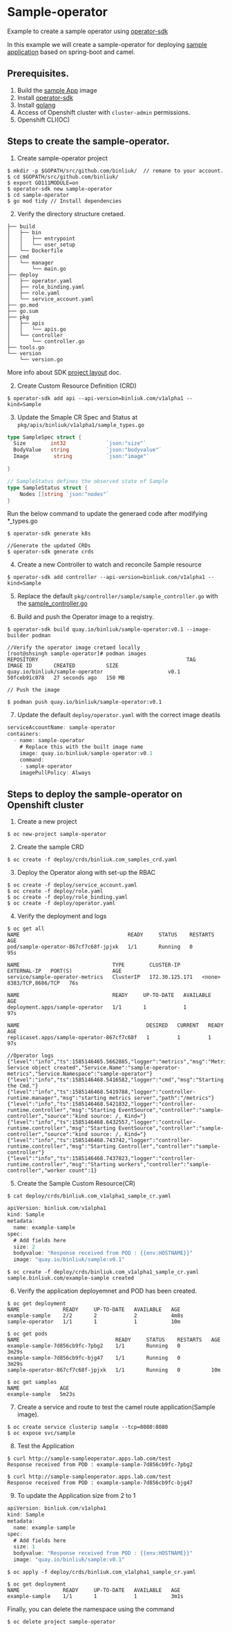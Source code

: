 # Sample-operator
Example to create a sample operator using [operator-sdk](https://github.com/operator-framework/operator-sdk)

In this example we will create a sample-operator for deploying [sample application](https://github.com/binliuk/Examples/tree/master/Sample) based on spring-boot and camel. 

## Prerequisites.

1. Build the [sample App](https://github.com/binliuk/Examples/blob/master/Sample/README.md) image
2. Install [operator-sdk](https://github.com/operator-framework/operator-sdk/blob/master/doc/user/install-operator-sdk.md)
3. Install [golang](https://golang.org/dl/)
4. Access of Openshift cluster with `cluster-admin` permissions.
5. Openshift CLI(OC)


## Steps to create the sample-operator.

1. Create sample-operator project
~~~
$ mkdir -p $GOPATH/src/github.com/binliuk/  // remane to your account.
$ cd $GOPATH/src/github.com/binliuk/
$ export GO111MODULE=on
$ operator-sdk new sample-operator
$ cd sample-operator
$ go mod tidy // Install dependencies
~~~

2. Verify the directory structure cretaed. 
~~~
├── build
│   ├── bin
│   │   ├── entrypoint
│   │   └── user_setup
│   └── Dockerfile
├── cmd
│   └── manager
│       └── main.go
├── deploy
│   ├── operator.yaml
│   ├── role_binding.yaml
│   ├── role.yaml
│   └── service_account.yaml
├── go.mod
├── go.sum
├── pkg
│   ├── apis
│   │   └── apis.go
│   └── controller
│       └── controller.go
├── tools.go
└── version
    └── version.go
~~~
More info about SDK [project layout](https://github.com/operator-framework/operator-sdk/blob/master/doc/project_layout.md) doc.

2. Create Custom Resource Definition (CRD)
~~~
$ operator-sdk add api --api-version=binliuk.com/v1alpha1 --kind=Sample
~~~

3. Update the Smaple CR Spec and Status at `pkg/apis/binliuk/v1alpha1/sample_types.go`
~~~Go
type SampleSpec struct {
  Size        int32             `json:"size"`
  BodyValue   string            `json:"bodyvalue"`
  Image        string           `json:"image"`

}

// SampleStatus defines the observed state of Sample
type SampleStatus struct {
    Nodes []string `json:"nodes"`
}

~~~

Run the below command to update the generaed code after modifying *_types.go
~~~
$ operator-sdk generate k8s

//Generate the updated CRDs
$ operator-sdk generate crds
~~~

4. Create a new Controller to watch and reconcile Sample resource
~~~
$ operator-sdk add controller --api-version=binliuk.com/v1alpha1 --kind=Sample
~~~

5. Replace the default `pkg/controller/sample/sample_controller.go` with the [sample_controller.go](https://github.com/binliuk/sample-operator/blob/master/pkg/controller/sample/sample_controller.go) 


6. Build and push the Operator image to a reqistry.
~~~
$ operator-sdk build quay.io/binliuk/sample-operator:v0.1 --image-builder podman

//Verify the operator image cretaed locally
[root@shsingh sample-operator]# podman images
REPOSITORY                                                TAG      IMAGE ID       CREATED          SIZE
quay.io/binliuk/sample-operator                     v0.1     50fceb91c078   27 seconds ago   150 MB

// Push the image

$ podman push quay.io/binliuk/sample-operator:v0.1
~~~

7. Update the default `deploy/operator.yaml` with the correct image deatils
~~~GO
serviceAccountName: sample-operator
containers:
  - name: sample-operator
    # Replace this with the built image name
    image: quay.io/binliuk/sample-operator:v0.1
    command:
    - sample-operator
    imagePullPolicy: Always
~~~

## Steps to deploy the sample-operator on Openshift cluster

1. Create a new project
~~~
$ oc new-project sample-operator
~~~

2. Create the sample CRD
~~~
$ oc create -f deploy/crds/binliuk.com_samples_crd.yaml
~~~

3. Deploy the Operator along with set-up the RBAC
~~~
$ oc create -f deploy/service_account.yaml
$ oc create -f deploy/role.yaml
$ oc create -f deploy/role_binding.yaml
$ oc create -f deploy/operator.yaml
~~~

4. Verify the deployment and logs
~~~
$ oc get all
NAME                                   READY     STATUS    RESTARTS   AGE
pod/sample-operator-867cf7c68f-jpjxk   1/1       Running   0          95s

NAME                              TYPE        CLUSTER-IP       EXTERNAL-IP   PORT(S)             AGE
service/sample-operator-metrics   ClusterIP   172.30.125.171   <none>        8383/TCP,8686/TCP   76s

NAME                              READY     UP-TO-DATE   AVAILABLE   AGE
deployment.apps/sample-operator   1/1       1            1           97s

NAME                                         DESIRED   CURRENT   READY     AGE
replicaset.apps/sample-operator-867cf7c68f   1         1         1         97s

//Operator logs
{"level":"info","ts":1585146465.5662885,"logger":"metrics","msg":"Metrics Service object created","Service.Name":"sample-operator-metrics","Service.Namespace":"sample-operator"}
{"level":"info","ts":1585146468.5416582,"logger":"cmd","msg":"Starting the Cmd."}
{"level":"info","ts":1585146468.5419788,"logger":"controller-runtime.manager","msg":"starting metrics server","path":"/metrics"}
{"level":"info","ts":1585146468.5421832,"logger":"controller-runtime.controller","msg":"Starting EventSource","controller":"sample-controller","source":"kind source: /, Kind="}
{"level":"info","ts":1585146468.6432557,"logger":"controller-runtime.controller","msg":"Starting EventSource","controller":"sample-controller","source":"kind source: /, Kind="}
{"level":"info","ts":1585146468.743742,"logger":"controller-runtime.controller","msg":"Starting Controller","controller":"sample-controller"}
{"level":"info","ts":1585146468.7437823,"logger":"controller-runtime.controller","msg":"Starting workers","controller":"sample-controller","worker count":1}
~~~

5. Create the Sample Custom Resource(CR)
~~~
$ cat deploy/crds/binliuk.com_v1alpha1_sample_cr.yaml 
~~~
~~~GO
apiVersion: binliuk.com/v1alpha1
kind: Sample
metadata:
  name: example-sample
spec:
  # Add fields here
  size: 2
  bodyvalue: "Response received from POD : {{env:HOSTNAME}}"
  image: "quay.io/binliuk/sample:v0.1"
~~~
~~~
$ oc create -f deploy/crds/binliuk.com_v1alpha1_sample_cr.yaml 
sample.binliuk.com/example-sample created
~~~

6. Verify the application deployemnet and POD has been created.
~~~
$ oc get deployment
NAME              READY     UP-TO-DATE   AVAILABLE   AGE
example-sample    2/2       2            2           4m8s
sample-operator   1/1       1            1           10m

$ oc get pods
NAME                               READY     STATUS    RESTARTS   AGE
example-sample-7d856cb9fc-7pbg2    1/1       Running   0          3m29s
example-sample-7d856cb9fc-bjg47    1/1       Running   0          3m29s
sample-operator-867cf7c68f-jpjxk   1/1       Running   0          10m

$ oc get samples
NAME             AGE
example-sample   5m23s
~~~

7. Create a service and route to test the camel route application(Sample image).
~~~
$ oc create service clusterip sample --tcp=8080:8080
$ oc expose svc/sample
~~~

8. Test the Application
~~~
$ curl http://sample-sampleoperator.apps.lab.com/test
Response received from POD : example-sample-7d856cb9fc-7pbg2

$ curl http://sample-sampleoperator.apps.lab.com/test
Response received from POD : example-sample-7d856cb9fc-bjg47
~~~

9. To update the Application size from 2 to 1
~~~GO
apiVersion: binliuk.com/v1alpha1
kind: Sample
metadata:
  name: example-sample
spec:
  # Add fields here
  size: 1
  bodyvalue: "Response received from POD : {{env:HOSTNAME}}"
  image: "quay.io/binliuk/sample:v0.1"
~~~
~~~
$ oc apply -f deploy/crds/binliuk.com_v1alpha1_sample_cr.yaml

$ oc get deployment
NAME              READY     UP-TO-DATE   AVAILABLE   AGE
example-sample    1/1       1            1           3m1s
~~~

Finally, you can delete the namespace using the command
~~~
$ oc delete project sample-operator
~~~

